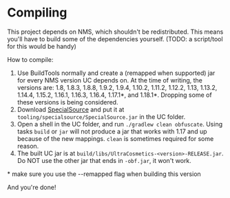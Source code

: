 # Compiling

This project depends on NMS, which shouldn't be redistributed. This means you'll have to build some of the dependencies yourself. (TODO: a script/tool for this would be handy)

How to compile:
1. Use BuildTools normally and create a (remapped when supported) jar for every NMS version UC depends on. At the time of writing, the versions are: 1.8, 1.8.3, 1.8.8, 1.9.2, 1.9.4, 1.10.2, 1.11.2, 1.12.2, 1.13, 1.13.2, 1.14.4, 1.15.2, 1.16.1, 1.16.3, 1.16.4, 1.17.1\*, and 1.18.1\*. Dropping some of these versions is being considered.
2. Download [SpecialSource](https://repo.maven.apache.org/maven2/net/md-5/SpecialSource/1.11.0/SpecialSource-1.11.0-shaded.jar) and put it at `tooling/specialsource/SpecialSource.jar` in the UC folder.
3. Open a shell in the UC folder, and run `./gradlew clean obfuscate`. Using tasks `build` or `jar` will not produce a jar that works with 1.17 and up because of the new mappings. `clean` is sometimes required for some reason.
4. The built UC jar is at `build/libs/UltraCosmetics-<version>-RELEASE.jar`. Do NOT use the other jar that ends in `-obf.jar`, it won't work.

\* make sure you use the --remapped flag when building this version

And you're done!

